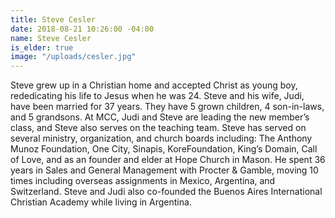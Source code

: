 ```yaml
---
title: Steve Cesler
date: 2018-08-21 10:26:00 -04:00
name: Steve Cesler
is_elder: true
image: "/uploads/cesler.jpg"
---
```


Steve grew up in a Christian home and accepted Christ as young boy, rededicating his life to Jesus when he was 24. Steve and his wife, Judi, have been married for 37 years. They have 5 grown children, 4 son-in-laws, and 5 grandsons. At MCC, Judi and Steve are leading the new member’s class, and Steve also serves on the teaching team. Steve has served on several ministry, organization, and church boards including:  The Anthony Munoz Foundation, One City, Sinapis, KoreFoundation, King’s Domain, Call of Love, and as an founder and elder at Hope Church in Mason. He spent 36 years in Sales and General Management with Procter & Gamble, moving 10 times including overseas assignments in Mexico, Argentina, and Switzerland. Steve and Judi also co-founded the Buenos Aires International Christian Academy while living in Argentina.